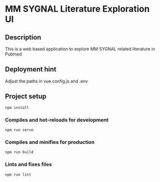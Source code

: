 # MM SYGNAL Literature Exploration UI

## Description

This is a web based application to explore MM SYGNAL related literature
in Pubmed

## Deployment hint

Adjust the paths in vue.config.js and .env

## Project setup
```
npm install
```

### Compiles and hot-reloads for development
```
npm run serve
```

### Compiles and minifies for production
```
npm run build
```

### Lints and fixes files
```
npm run lint
```

